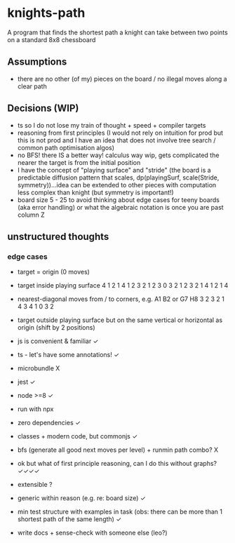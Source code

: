 # knights-path

A program that finds the shortest path a knight can take between two points on a standard 8x8 chessboard

## Assumptions

- there are no other (of my) pieces on the board / no illegal moves along a clear path

## Decisions (WIP)

- ts so I do not lose my train of thought + speed + compiler targets
- reasoning from first principles (I would not rely on intuition for prod but this is not prod and I have an idea that does not involve tree search / common path optimisation algos)
- no BFS! there IS a better way! calculus way wip, gets complicated the nearer the target is from the initial position
- I have the concept of "playing surface" and "stride" (the board is a predictable diffusion pattern that scales, dp(playingSurf, scale(Stride, symmetry))...idea can be extended to other pieces with computation less complex than knight (but symmetry is important!)
- board size 5 - 25 to avoid thinking about edge cases for teeny boards (aka error handling) or what the algebraic notation is once you are past column Z

## unstructured thoughts

### edge cases

- target = origin (0 moves)
- target inside playing surface
  4 1 2 1 4
  1 2 3 2 1
  2 3 0 3 2
  1 2 3 2 1
  4 1 2 1 4
- nearest-diagonal moves from / to corners, e.g. A1 B2 or G7 H8
  3 2 3
  2 1 4
  3 4 1
  0 3 2
- target outside playing surface but on the same vertical or horizontal as origin (shift by 2 positions)

- js is convenient & familiar ✓
- ts - let's have some annotations! ✓
- microbundle X
- jest ✓
- node >=8 ✓
- run with npx
- zero dependencies ✓
- classes + modern code, but commonjs ✓
- bfs (generate all good next moves per level) + runmin path combo? X
- ok but what of first principle reasoning, can I do this without graphs? ✓✓✓✓
- extensible ?
- generic within reason (e.g. re: board size) ✓
- min test structure with examples in task (obs: there can be more than 1 shortest path of the same length) ✓
- write docs + sense-check with someone else (leo?)
